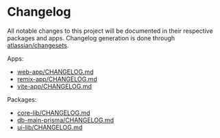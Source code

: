 # Changelog

All notable changes to this project will be documented
in their respective packages and apps. Changelog generation is
done through [atlassian/changesets](https://github.com/atlassian/changesets).

Apps:

- [web-app/CHANGELOG.md](./apps/web-app/CHANGELOG.md)
- [remix-app/CHANGELOG.md](./apps/remix-app/CHANGELOG.md)
- [vite-app/CHANGELOG.md](./apps/vite-app/CHANGELOG.md)

Packages:

- [core-lib/CHANGELOG.md](./packages/core-lib/CHANGELOG.md)
- [db-main-prisma/CHANGELOG.md](./packages/db-main-prisma/CHANGELOG.md)
- [ui-lib/CHANGELOG.md](./packages/ui-lib/CHANGELOG.md)

